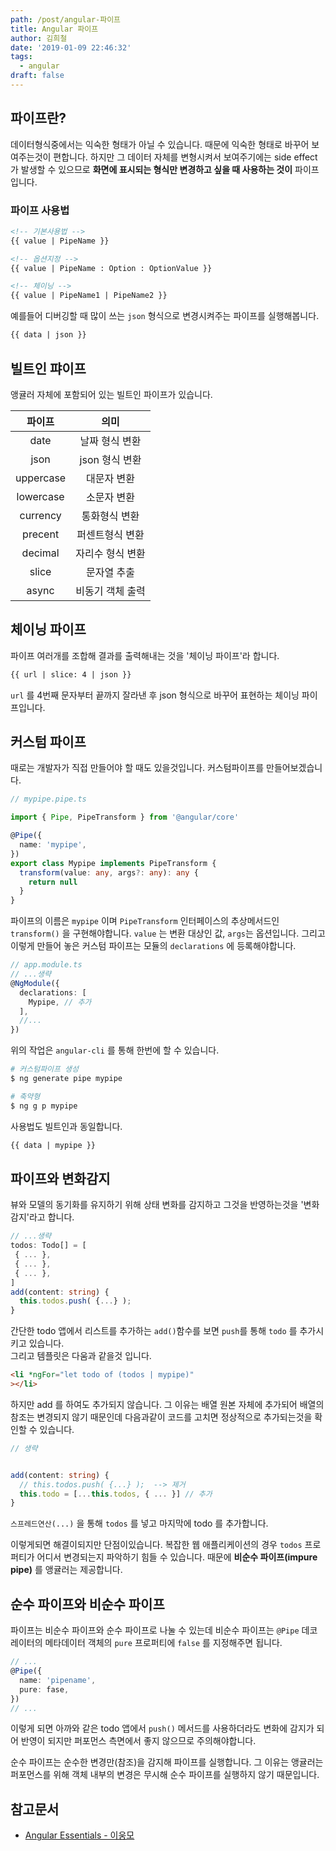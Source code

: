 ```yaml
---
path: /post/angular-파이프
title: Angular 파이프
author: 김희철
date: '2019-01-09 22:46:32'
tags:
  - angular
draft: false
---
```


## 파이프란?

데이터형식중에서는 익숙한 형태가 아닐 수 있습니다. 때문에 익숙한 형태로 바꾸어 보여주는것이 편합니다. 하지만 그 데이터 자체를 변형시켜서 보여주기에는 side effect 가 발생할 수 있으므로 **화면에 표시되는 형식만 변경하고 싶을 때 사용하는 것이** 파이프입니다.

### 파이프 사용법

```html
<!-- 기본사용법 -->
{{ value | PipeName }}

<!-- 옵션지정 -->
{{ value | PipeName : Option : OptionValue }}

<!-- 체이닝 -->
{{ value | PipeName1 | PipeName2 }}
```

예를들어 디버깅할 때 많이 쓰는 `json` 형식으로 변경시켜주는 파이프를 실행해봅니다.

```html
{{ data | json }}
```

## 빌트인 퍄이프

앵귤러 자체에 포함되어 있는 빌트인 파이프가 있습니다.

|  파이프   |       의미       |
| :-------: | :--------------: |
|   date    |  날짜 형식 변환  |
|   json    |  json 형식 변환  |
| uppercase |   대문자 변환    |
| lowercase |   소문자 변환    |
| currency  |  통화형식 변환   |
|  precent  | 퍼센트형식 변환  |
|  decimal  | 자리수 형식 변환 |
|   slice   |   문자열 추출    |
|   async   | 비동기 객체 출력 |

## 체이닝 파이프

파이프 여러개를 조합해 결과를 출력해내는 것을 '체이닝 파이프'라 합니다.

```html
{{ url | slice: 4 | json }}
```

`url` 를 4번째 문자부터 끝까지 잘라낸 후 json 형식으로 바꾸어 표현하는 체이닝 파이프입니다.

## 커스텀 파이프

때로는 개발자가 직접 만들어야 할 때도 있을것입니다. 커스텀파이프를 만들어보겠습니다.

```ts
// mypipe.pipe.ts

import { Pipe, PipeTransform } from '@angular/core'

@Pipe({
  name: 'mypipe',
})
export class Mypipe implements PipeTransform {
  transform(value: any, args?: any): any {
    return null
  }
}
```

파이프의 이름은 `mypipe` 이며 `PipeTransform` 인터페이스의 추상메서드인 `transform()` 을 구현해야합니다. `value` 는 변환 대상인 값, `args`는 옵션입니다. 그리고 이렇게 만들어 놓은 커스텀 파이프는 모듈의 `declarations` 에 등록해야합니다.

```ts
// app.module.ts
// ...생략
@NgModule({
  declarations: [
    Mypipe, // 추가
  ],
  //...
})
```

위의 작업은 `angular-cli` 를 통해 한번에 할 수 있습니다.

```bash
# 커스텀파이프 생성
$ ng generate pipe mypipe

# 축약형
$ ng g p mypipe
```

사용법도 빌트인과 동일합니다.

```html
{{ data | mypipe }}
```

## 파이프와 변화감지

뷰와 모델의 동기화를 유지하기 위해 상태 변화를 감지하고 그것을 반영하는것을 '변화감지'라고 합니다.

```ts
// ...생략
todos: Todo[] = [
 { ... },
 { ... },
 { ... },
]
add(content: string) {
  this.todos.push( {...} );
}
```

간단한 todo 앱에서 리스트를 추가하는 `add()`함수를 보면 `push`를 통해 `todo` 를 추가시키고 있습니다.  
그리고 템플릿은 다움과 같을것 입니다.

```HTML
<li *ngFor="let todo of (todos | mypipe)"
></li>
```

하지만 add 를 하여도 추가되지 않습니다. 그 이유는 배열 원본 자체에 추가되어 배열의 참조는 변경되지 않기 때문인데 다음과같이 코드를 고치면 정상적으로 추가되는것을 확인할 수 있습니다.

```ts
// 생략


add(content: string) {
  // this.todos.push( {...} );  --> 제거
  this.todo = [...this.todos, { ... }] // 추가
}
```

`스프레드연산(...)` 을 통해 `todos` 를 넣고 마지막에 todo 를 추가합니다.

이렇게되면 해결이되지만 단점이있습니다. 복잡한 웹 애플리케이션의 경우 `todos` 프로퍼티가 어디서 변경되는지 파악하기 힘들 수 있습니다. 때문에 **비순수 파이프(impure pipe)** 를 앵귤러는 제공합니다.

## 순수 파이프와 비순수 파이프

파이프는 비순수 파이프와 순수 파이프로 나눌 수 있는데 비순수 파이프는 `@Pipe` 데코레이터의 메타데이터 객체의 `pure` 프로퍼티에 `false` 를 지정해주면 됩니다.

```ts
// ...
@Pipe({
  name: 'pipename',
  pure: fase,
})
// ...
```

이렇게 되면 아까와 같은 todo 앱에서 `push()` 메서드를 사용하더라도 변화에 감지가 되어 반영이 되지만 퍼포먼스 측면에서 좋지 않으므로 주의해야합니다.

순수 파이프는 순수한 변경만(참조)을 감지해 파이프를 실행합니다. 그 이유는 앵귤러는 퍼포먼스를 위해 객체 내부의 변경은 무시해 순수 파이프를 실행하지 않기 때문입니다.

## 참고문서

- [Angular Essentials - 이웅모](https://book.naver.com/bookdb/book_detail.nhn?bid=13761643)
